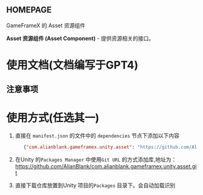 ﻿## HOMEPAGE

GameFrameX 的 Asset 资源组件

**Asset 资源组件 (Asset Component)** - 提供资源相关的接口。

# 使用文档(文档编写于GPT4)

## 注意事项

# 使用方式(任选其一)

1. 直接在 `manifest.json` 的文件中的 `dependencies` 节点下添加以下内容
   ```json
      {"com.alianblank.gameframex.unity.asset": "https://github.com/AlianBlank/com.alianblank.gameframex.unity.asset.git"}
    ```
2. 在Unity 的`Packages Manager` 中使用`Git URL` 的方式添加库,地址为：https://github.com/AlianBlank/com.alianblank.gameframex.unity.asset.git

3. 直接下载仓库放置到Unity 项目的`Packages` 目录下。会自动加载识别